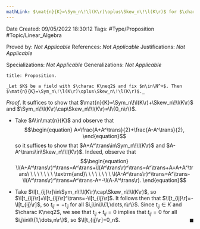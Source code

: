 ```yaml
---
mathLink: $\mat{n}{K}=\Sym_n\!\l(K\r)\oplus\Skew_n\!\l(K\r)$ for $\charac K\neq2$
---
```


<div class="topSpace"></div>

Date Created: 09/05/2022 18:30:12
Tags: #Type/Proposition #Topic/Linear_Algebra

Proved by: _Not Applicable_
References: _Not Applicable_
Justifications: _Not Applicable_

Specializations: _Not Applicable_
Generalizations: _Not Applicable_

``` ad-Proposition
title: Proposition.

_Let $K$ be a field with $\charac K\neq2$ and fix $n\in\N^+$. Then $\mat{n}{K}=\Sym_n\!\l(K\r)\oplus\Skew_n\!\l(K\r)$._

```

_Proof_. It suffices to show that $\mat{n}{K}=\Sym_n\!\l(K\r)+\Skew_n\!\l(K\r)$ and $\Sym_n\!\l(K\r)\cap\Skew_n\!\l(K\r)=\l\{0_n\r\}$.
* Take $A\in\mat{n}{K}$ and observe that
$$\begin{equation}
    A=\frac{A+A^\trans}{2}+\frac{A-A^\trans}{2},
\end{equation}$$
so it suffices to show that $A+A^\trans\in\Sym_n\!\l(K\r)$ and $A-A^\trans\in\Skew_n\!\l(K\r)$. Indeed, observe that
$$\begin{equation}
    \l(A+A^\trans\r)^\trans=A^\trans+\l(A^\trans\r)^\trans=A^\trans+A=A+A^\trans\ \ \ \ \ \ \ \ \textrm{and}\ \ \ \ \ \ \ \ \l(A-A^\trans\r)^\trans=A^\trans-\l(A^\trans\r)^\trans=A^\trans-A=-\l(A-A^\trans\r).
\end{equation}$$

* Take $\l[t_{ij}\r]\in\Sym_n\!\l(K\r)\cap\Skew_n\!\l(K\r)$, so $\l[t_{ij}\r]=\l[t_{ij}\r]^\trans=-\l[t_{ij}\r]$. It follows then that $\l[t_{ij}\r]=-\l[t_{ij}\r]$, so $t_{ij}=-t_{ij}$ for all $i,j\in\l\{1,\dots,n\r\}$. Since $t_{ij}\in K$ and $\charac K\neq2$, we see that $t_{ij}+t_{ij}=0$ implies that $t_{ij}=0$ for all $i,j\in\l\{1,\dots,n\r\}$, so $\l[t_{ij}\r]=0_n$.<span style="float:right;">$\blacksquare$</span>
